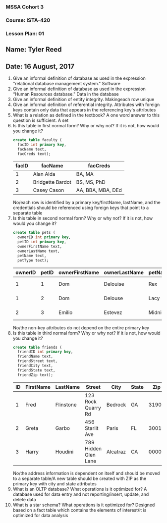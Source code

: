 ### MSSA Cohort 3
### Course: ISTA-420
### Lesson Plan: 01
## Name: Tyler Reed
## Date: 16 August, 2017

1. Give an informal definition of database as used in the expression "relational database management
system."
    Software
1. Give an informal definition of database as used in the expression “Human Resources database."
    Data in the database
1. Give an informal definition of entity integrity.
    Makingeach row unique
1. Give an informal definition of referential integrity.
    Attributes with foreign keys contain only data that appears in the referencing key's attributes
1. What is a relation as defined in the textbook? A one word answer to this question is sufficient.
    A set 
1. Is this table in first normal form? Why or why not? If it is not, how would you change it?
    ```sql
    create table faculty (
      facID int primary key,
      facName text,
      facCreds text);
    ```
    | facID | facName          | facCreds          |
    |-------|------------------|-------------------|
    | 1     | Alan Alda        | BA, MA            |
    | 2     | Bridgette Bardot | BS, MS, PhD       |
    | 3     | Casey Cason      | AA, BBA, MBA, DEd |
    No/each row is identified by a primary key/firstName, lastName, and the credentials should be referenced using foreign keys that point to a separate table 
1. Is this table in second normal form? Why or why not? If it is not, how would you change it?
    ```sql
    create table pets (
      ownerID int primary key,
      petID int primary key,
      ownerFirstName text,
      ownerLastName text,
      petName text,
      petType text);
    ```
    | ownerID | petID | ownerFirstName | ownerLastName | petName  | petType         |
    |---------|-------|----------------|---------------|----------|-----------------|
    | 1       | 1     | Dom            | Delouise      | Rex      | German Shepherd |
    | 1       | 2     | Dom            | Delouse       | Lacy     | Border Collie   |
    | 2       | 3     | Emilio         | Estevez       | Midnight | Persian Cat     |
    No/the non-key attributes do not depend on the entire primary key
1. Is this table in third normal form? Why or why not? If it is not, how would you change it?
    ```sql
    create table friends (
      friendID int primary key,
      friendName text,
      friendStreet text,
      friendCity text,
      friendState text,
      friendZip text);
    ```
    | ID | FirstName | LastName  | Street               | City     | State | Zip   |
    |----|-----------|-----------|----------------------|----------|-------|-------|
    | 1  | Fred      | Flinstone | 123 Rock Quarry Rd   | Bedrock  | GA    | 31905 |
    | 2  | Greta     | Garbo     | 456 Starlit Ave      | Paris    | FL    | 30019 |
    | 3  | Harry     | Houdini   | 789 Hidden Glen Lane | Alcatraz | CA    | 00000 |
    No/the address information is dependent on itself and should be moved to a separate table/A new table should be created with ZIP as the primary key with city and state attributes
1. What is an OLTP database? What operations is it optimized for?
    A database used for data entry and not reporting/insert, update, and delete data
1. What is a star schema? What operations is it optimized for?
    Designed based on a fact table which contains the elements of interest/it is optimized for data analysis